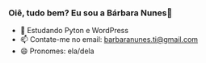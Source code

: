 ### Oiê, tudo bem? Eu sou a Bárbara Nunes👋


- 🌱 Estudando Pyton e WordPress
- 📫 Contate-me no email: barbaranunes.ti@gmail.com
- 😄 Pronomes: ela/dela

